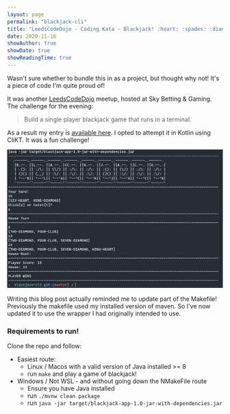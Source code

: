 ```yaml
---
layout: page
permalink: "blackjack-cli"
title: "LeedsCodeDojo - Coding Kata - Blackjack! :heart: :spades: :diamonds: :clubs:"
date: 2020-11-16
showAuthor: true
showDate: true
showReadingTime: true
---
```


Wasn't sure whether to bundle this in as a project, but thought why not! It's a piece of code I'm quite proud of!

It was another [LeedsCodeDojo](https://leedscodedojo.github.io/) meetup, hosted at Sky Betting & Gaming. 
The challenge for the evening:

>Build a single player blackjack game that runs in a terminal.

As a result my entry is [available here](https://github.com/james-millner/blackjack-cli). I opted to attempt it in Kotlin using CliKT. It was a fun challenge!

![blackjack](blackjack.PNG "The House doesn't always win!!!")

Writing this blog post actually reminded me to update part of the Makefile! Previously the makefile used my installed version of maven.
So I've now updated it to use the wrapper I had originally intended to use.

### Requirements to run!
Clone the repo and follow:

* Easiest route:
  * Linux / Macos with a valid version of Java installed >= 8
  * run `make` and play a game of blackjack!
* Windows / Not WSL - and without going down the NMakeFile route
  * Ensure you have Java installed 
  * run `./mvnw clean package`
  * run `java -jar target/blackjack-app-1.0-jar-with-dependencies.jar`

